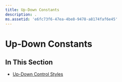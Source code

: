 ```yaml
---
title: Up-Down Constants
description: .
ms.assetid: 'e6fc73f6-47ea-4be8-9478-a8174faf6e45'
---
```


# Up-Down Constants

## In This Section

-   [Up-Down Control Styles](up-down-control-styles.md)

 

 




